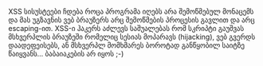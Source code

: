 XSS სისუსტეები ჩდება როცა პროგრამა იღებს არა შემოწმებულ მონაცემს და მას უგზავნის ვებ ბრაუზერს
არც შემოწმების პროცესის გავლით და არც escaping-ით.
XSS-ი ჰაკერს აძლევს საშუალებას რომ სკრიპტი გაუშვას მსხვერპლის ბრაუზეში რომელიც სესიას მოპარავს (hijacking), ვებ გვერდს დაადეფეისებს, ან მსხვერპლ მომხმარეს ბოროტად განწყობილ საიტზე წაიყვანს... ბაბაიაკების არ იყოს ;-)
